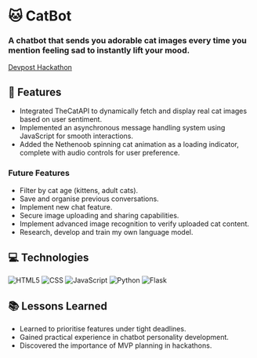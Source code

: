 # 🐱 CatBot

### A chatbot that sends you adorable cat images every time you mention feeling sad to instantly lift your mood. 

[Devpost Hackathon](https://devpost.com/software/catbot-ud3rwp)

## 🎯 Features

- Integrated TheCatAPI to dynamically fetch and display real cat images based on user sentiment.
- Implemented an asynchronous message handling system using JavaScript for smooth interactions.
- Added the Nethenoob spinning cat animation as a loading indicator, complete with audio controls for user preference.

### Future Features

- Filter by cat age (kittens, adult cats).
- Save and organise previous conversations.
- Implement new chat feature.
- Secure image uploading and sharing capabilities.
- Implement advanced image recognition to verify uploaded cat content.
- Research, develop and train my own language model.

## 💻 Technologies

![HTML5](https://img.shields.io/badge/HTML5-E34F26?style=for-the-badge&logo=html5&logoColor=white)
![CSS](https://img.shields.io/badge/CSS3-1572B6?style=for-the-badge&logo=css3&logoColor=white)
![JavaScript](https://img.shields.io/badge/JavaScript-F7DF1E?style=for-the-badge&logo=javascript&logoColor=black)
![Python](https://img.shields.io/badge/Python-3776AB?style=for-the-badge&logo=python&logoColor=white)
![Flask](https://img.shields.io/badge/Flask-000000?style=for-the-badge&logo=flask&logoColor=white)

## 📚 Lessons Learned

- Learned to prioritise features under tight deadlines.
- Gained practical experience in chatbot personality development.
- Discovered the importance of MVP planning in hackathons.
